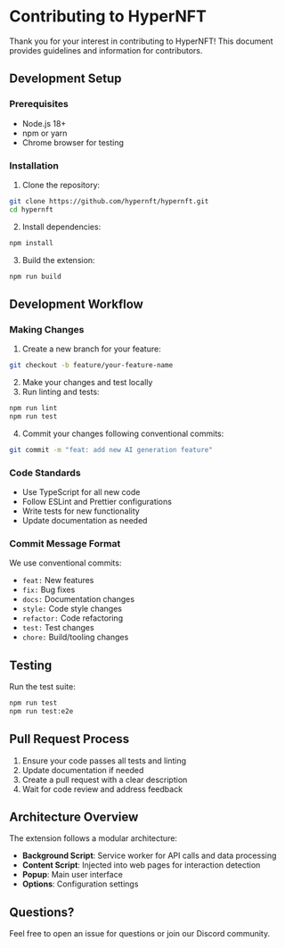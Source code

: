 # Contributing to HyperNFT

Thank you for your interest in contributing to HyperNFT! This document provides guidelines and information for contributors.

## Development Setup

### Prerequisites

- Node.js 18+ 
- npm or yarn
- Chrome browser for testing

### Installation

1. Clone the repository:
```bash
git clone https://github.com/hypernft/hypernft.git
cd hypernft
```

2. Install dependencies:
```bash
npm install
```

3. Build the extension:
```bash
npm run build
```

## Development Workflow

### Making Changes

1. Create a new branch for your feature:
```bash
git checkout -b feature/your-feature-name
```

2. Make your changes and test locally
3. Run linting and tests:
```bash
npm run lint
npm run test
```

4. Commit your changes following conventional commits:
```bash
git commit -m "feat: add new AI generation feature"
```

### Code Standards

- Use TypeScript for all new code
- Follow ESLint and Prettier configurations
- Write tests for new functionality
- Update documentation as needed

### Commit Message Format

We use conventional commits:
- `feat:` New features
- `fix:` Bug fixes
- `docs:` Documentation changes
- `style:` Code style changes
- `refactor:` Code refactoring
- `test:` Test changes
- `chore:` Build/tooling changes

## Testing

Run the test suite:
```bash
npm run test
npm run test:e2e
```

## Pull Request Process

1. Ensure your code passes all tests and linting
2. Update documentation if needed
3. Create a pull request with a clear description
4. Wait for code review and address feedback

## Architecture Overview

The extension follows a modular architecture:
- **Background Script**: Service worker for API calls and data processing
- **Content Script**: Injected into web pages for interaction detection
- **Popup**: Main user interface
- **Options**: Configuration settings

## Questions?

Feel free to open an issue for questions or join our Discord community.
